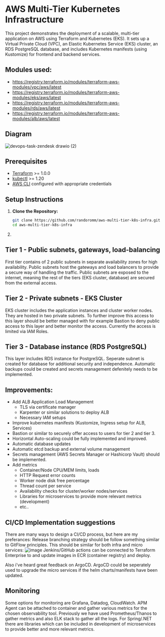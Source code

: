 # AWS Multi-Tier Kubernetes Infrastructure

This project demonstrates the deployment of a scalable, multi-tier application on AWS using Terraform and Kubernetes (EKS). It sets up a Virtual Private Cloud (VPC), an Elastic Kubernetes Service (EKS) cluster, an RDS PostgreSQL database, and includes Kubernetes manifests (using Kustomize) for frontend and backend services.

## Modules used:
* https://registry.terraform.io/modules/terraform-aws-modules/vpc/aws/latest
* https://registry.terraform.io/modules/terraform-aws-modules/eks/aws/latest
* https://registry.terraform.io/modules/terraform-aws-modules/rds/aws/latest
* https://registry.terraform.io/modules/terraform-aws-modules/alb/aws/latest

## Diagram
![devops-task-zendesk drawio (2)](https://github.com/user-attachments/assets/0d9faf79-5775-44a2-b51d-9d7d4f5b2c8e)

## Prerequisites

- [Terraform](https://www.terraform.io/downloads.html) >= 1.0.0
- [kubectl](https://kubernetes.io/docs/tasks/tools/) >= 1.20
- [AWS CLI](https://aws.amazon.com/cli/) configured with appropriate credentials

## Setup Instructions

1. **Clone the Repository:**
   ```bash
   git clone https://github.com/randoromm/aws-multi-tier-k8s-infra.git
   cd aws-multi-tier-k8s-infra
   ```
2. 

## Tier 1 - Public subnets, gateways, load-balancing
First tier contains of 2 public subnets in separate availability zones for high availability.
Public subnets host the gateways and load balancers to provide a secure way of handling the traffic.
Public subnets are exposed to the internet, meaning the rest of the tiers (EKS cluster, database) are secured from the external access.

## Tier 2 - Private subnets - EKS Cluster
EKS cluster includes the application instances and cluster worker nodes. They are hosted in two private subnets.
To further improve this access to this layer should be better managed with for example Bastion to deny public access to this layer and better monitor the access.
Currently the access is limited via IAM Roles.

## Tier 3 - Database instance (RDS PostgreSQL)
This layer includes RDS instance for PostgreSQL. Seperate subnet is created for database for additional security and independence.
Automatic backups could be created and secrets management defenitely needs to be implemented.

## Improvements:
* Add ALB Application Load Management
  * TLS via certificate manager
  * Karpenter or similar solutions to deploy ALB
  * Necessary IAM setups
* Improve kubernetes manifests (Kustomize, Ingress setup for ALB, Services)
* Bastion or similar to securely offer access to users for tier 2 and tier 3.
* Horizontal Auto-scaling could be fully implemented and improved.
* Automatic database updates
* Automatic etcd backup and external volume management
* Secrets management (AWS Secrets Manager or Hashicorp Vault) should be implemented.
* Add metrics
  * Container/Node CPU/MEM limits, loads
  * HTTP Request error counts
  * Worker node disk free percentage
  * Thread count per service
  * Availability checks for cluster/worker nodes/services
  * Libraries for microservices to provide more relevant metrics (development)
  * etc..

## CI/CD Implementation suggestions
There are many ways to design a CI/CD process, but here are my preferances:
Release branching strategy should be follow something similar to GitFlow principles. This should be similar for both infra and micro services:
![image](https://github.com/user-attachments/assets/c2aec0b5-34ab-4acd-aad9-a4f3a895ce79)
Jenkins/GitHub actions can be connected to Terraform Enterprise to and update images in ECR (container registry) and deploy.

Also i've heard great feedback on ArgoCD. ArgoCD could be seperately used to upgrade the micro services if the helm charts/manifests have been updated.

## Monitoring
Some options for monitoring are Grafana, Datadog, CloudWatch.
APM Agent can be attached to container and gather various metrics for the chosen observability tool.
Previously we have used Prometheus/Thanos to gather metrics and also ELK stack to gather all the logs.
For Spring/.NET there are libraries which can be included in development of microservices to provide better and more relevant metrics.
